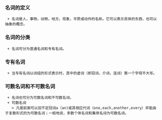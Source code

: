 ### 名词的定义 ###  
     + 名词是人，事物，动物，地方，现象，平质或动作的名称。它可以表示具体的东西，也可以抽象的概念。  
### 名词的分类 ###  
     + 名词可分为普通名词和专有名词。  
### 专有名词 ###  
     + 当专有名词以词组的形式表示时，其中的虚词（即冠词，介词，连词）第一个字母不大写。  
### 可数名词和不可数名词 ###  
     + 名词也可分为可数名词和不可数名词。  
     + 可数名词  
       > 凡是前面可以加不定冠词a（an)或其相应代词（one,each,another,every）并能由于复数形式的为可数名词；一般地说，多数个体名词和集体名词为可数名词。    
